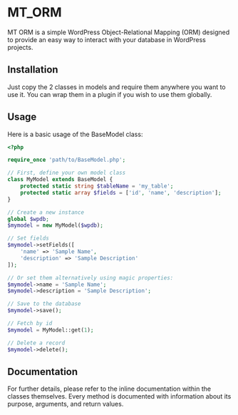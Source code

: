 # MT_ORM

MT ORM is a simple WordPress Object-Relational Mapping (ORM) designed to provide an easy way to interact with your database in WordPress projects.

## Installation

Just copy the 2 classes in models and require them anywhere you want to use it. You can wrap them in a plugin if you wish to use them globally.

## Usage

Here is a basic usage of the BaseModel class:

```php
<?php

require_once 'path/to/BaseModel.php';

// First, define your own model class
class MyModel extends BaseModel {
    protected static string $tableName = 'my_table';
    protected static array $fields = ['id', 'name', 'description'];
}

// Create a new instance
global $wpdb;
$mymodel = new MyModel($wpdb);

// Set fields
$mymodel->setFields([
    'name' => 'Sample Name',
    'description' => 'Sample Description'
]);

// Or set them alternatively using magic properties:
$mymodel->name = 'Sample Name';
$mymodel->description = 'Sample Description';

// Save to the database
$mymodel->save();

// Fetch by id
$mymodel = MyModel::get(1);

// Delete a record
$mymodel->delete();
```


## Documentation

For further details, please refer to the inline documentation within the classes themselves. Every method is documented with information about its purpose, arguments, and return values.
